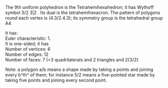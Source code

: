 The 9th uniform polyhedron is the Tetrahemihexahedron; it has Wythoff
symbol 3/2 3|2 . Its dual is the tetrahemihexacron. The pattern of
polygons round each vertex is (4.3/2.4.3); its symmetry group is the
tetrahedral group A4

It has:\
 Euler characteristic: 1.\
 It is one-sided; it has\
 Number of vertices: 6\
 Number of edges: 12\
 Number of faces: 7 (=3 quadrilaterals and 2 triangles and 2{3/2}

Note: a polygon a/b means a shape made by taking a points and joining
every b^th^ of them; for instance 5/2 means a five-pointed star made by
taking five points and joining every second point.
